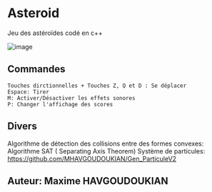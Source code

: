 # Asteroid

Jeu des astéroïdes codé en c++

![image](https://user-images.githubusercontent.com/61056605/116701306-0e18ed00-a9c8-11eb-8c7a-852e5bc0f3d5.png)

## Commandes
    Touches dirctionnelles + Touches Z, Q et D : Se déplacer
    Espace: Tirer
    M: Activer/Désactiver les effets sonores
    P: Changer l'affichage des scores

## Divers
   Algorithme de détection des collisions entre des formes convexes: Algorithme SAT ( Separating Axis Theorem)
   Système de particules: https://github.com/MHAVGOUDOUKIAN/Gen_ParticuleV2

## Auteur: Maxime HAVGOUDOUKIAN
